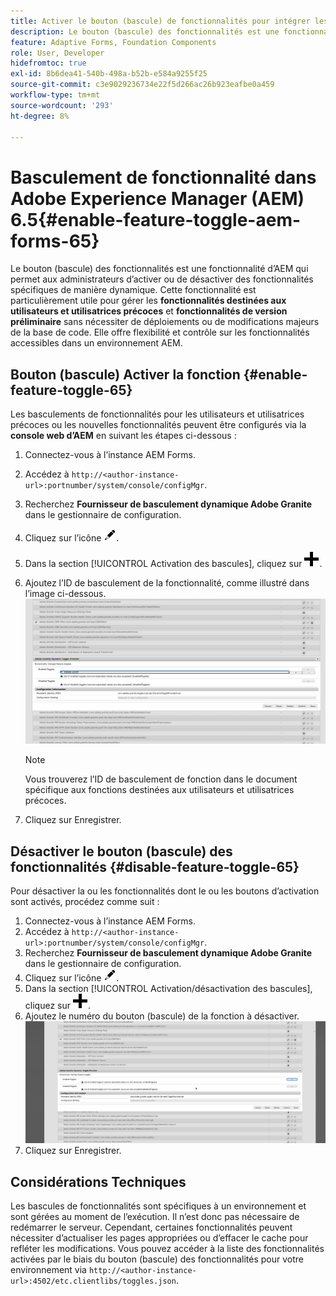 ```yaml
---
title: Activer le bouton (bascule) de fonctionnalités pour intégrer les fonctionnalités destinées aux utilisateurs et utilisatrices précoces et en version préliminaire
description: Le bouton (bascule) des fonctionnalités est une fonctionnalité d’AEM qui permet aux administrateurs d’activer de nouvelles fonctionnalités dans un environnement d’exécution.
feature: Adaptive Forms, Foundation Components
role: User, Developer
hidefromtoc: true
exl-id: 8b6dea41-540b-498a-b52b-e584a9255f25
source-git-commit: c3e9029236734e22f5d266ac26b923eafbe0a459
workflow-type: tm+mt
source-wordcount: '293'
ht-degree: 8%

---
```


# Basculement de fonctionnalité dans Adobe Experience Manager (AEM) 6.5{#enable-feature-toggle-aem-forms-65}

Le bouton (bascule) des fonctionnalités est une fonctionnalité d’AEM qui permet aux administrateurs d’activer ou de désactiver des fonctionnalités spécifiques de manière dynamique. Cette fonctionnalité est particulièrement utile pour gérer les **fonctionnalités destinées aux utilisateurs et utilisatrices précoces** et **fonctionnalités de version préliminaire** sans nécessiter de déploiements ou de modifications majeurs de la base de code. Elle offre flexibilité et contrôle sur les fonctionnalités accessibles dans un environnement AEM.

## Bouton (bascule) Activer la fonction {#enable-feature-toggle-65}

Les basculements de fonctionnalités pour les utilisateurs et utilisatrices précoces ou les nouvelles fonctionnalités peuvent être configurés via la **console web d’AEM** en suivant les étapes ci-dessous :

1. Connectez-vous à l’instance AEM Forms.
2. Accédez à `http://<author-instance-url>:portnumber/system/console/configMgr`.
3. Recherchez **Fournisseur de basculement dynamique Adobe Granite** dans le gestionnaire de configuration.
4. Cliquez sur l’icône ![icône-crayon](assets/illustratorcc_penciltool_cur_edit_2_17.png).
5. Dans la section [!UICONTROL Activation des bascules], cliquez sur ![icône-crayon](assets/aem6forms_add.png).
6. Ajoutez l’ID de basculement de la fonctionnalité, comme illustré dans l’image ci-dessous.
   ![Ajouter un bouton](assets/add_toggle_number_forms.png)

   >[!NOTE]
   >
   >Vous trouverez l’ID de basculement de fonction dans le document spécifique aux fonctions destinées aux utilisateurs et utilisatrices précoces.

7. Cliquez sur Enregistrer.

## Désactiver le bouton (bascule) des fonctionnalités {#disable-feature-toggle-65}

Pour désactiver la ou les fonctionnalités dont le ou les boutons d’activation sont activés, procédez comme suit :

1. Connectez-vous à l’instance AEM Forms.
2. Accédez à `http://<author-instance-url>:portnumber/system/console/configMgr`.
3. Recherchez **Fournisseur de basculement dynamique Adobe Granite** dans le gestionnaire de configuration.
4. Cliquez sur l’icône ![icône-crayon](assets/illustratorcc_penciltool_cur_edit_2_17.png).
5. Dans la section [!UICONTROL Activation/désactivation des bascules], cliquez sur ![icône-crayon](assets/aem6forms_add.png).
6. Ajoutez le numéro du bouton (bascule) de la fonction à désactiver.
   ![Supprimer le bouton bascule](assets/remove_toggle_feature_forms.png)
7. Cliquez sur Enregistrer.

## Considérations Techniques

Les bascules de fonctionnalités sont spécifiques à un environnement et sont gérées au moment de l’exécution. Il n’est donc pas nécessaire de redémarrer le serveur. Cependant, certaines fonctionnalités peuvent nécessiter d’actualiser les pages appropriées ou d’effacer le cache pour refléter les modifications.
Vous pouvez accéder à la liste des fonctionnalités activées par le biais du bouton (bascule) des fonctionnalités pour votre environnement via `http://<author-instance-url>:4502/etc.clientlibs/toggles.json`.
